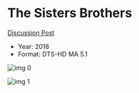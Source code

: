 # The Sisters Brothers

[Discussion Post](https://www.avsforum.com/threads/bass-eq-for-filtered-movies.2995212/post-57520838)

* Year: 2018
* Format: DTS-HD MA 5.1

![img 0](https://i.imgur.com/SDZEOWY.jpg)

![img 1](https://i.imgur.com/QgP0ZCo.png)

